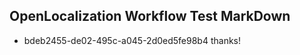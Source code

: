 ## OpenLocalization Workflow Test MarkDown
* bdeb2455-de02-495c-a045-2d0ed5fe98b4 
thanks!<!--HONumber=Mar16_HO4-->
